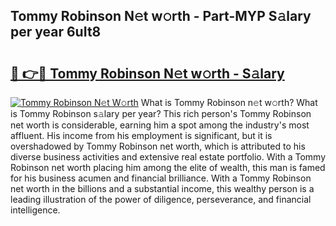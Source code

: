 ## Tommy Robinson N𝚎t w𝚘rth - Part-MYP S𝚊lary per year 6uIt8

# <h2><a href="http://gc3por.nevu.top/?p=Tommy+Robinson">🔗 👉🔴 Tommy Robinson N𝚎t w𝚘rth - S𝚊lary</a></h2>

[![Tommy Robinson N𝚎t W𝚘rth](https://i.imgur.com/Oavwk0R.jpeg)](http://gc3por.nevu.top/?p=Tommy+Robinson)
What is Tommy Robinson n𝚎t w𝚘rth? What is Tommy Robinson s𝚊lary per year?
This rich person's Tommy Robinson net worth is considerable, earning him a spot among the industry's most affluent. His income from his employment is significant, but it is overshadowed by Tommy Robinson net worth, which is attributed to his diverse business activities and extensive real estate portfolio. With a Tommy Robinson net worth placing him among the elite of wealth, this man is famed for his business acumen and financial brilliance. With a Tommy Robinson net worth in the billions and a substantial income, this wealthy person is a leading illustration of the power of diligence, perseverance, and financial intelligence.
